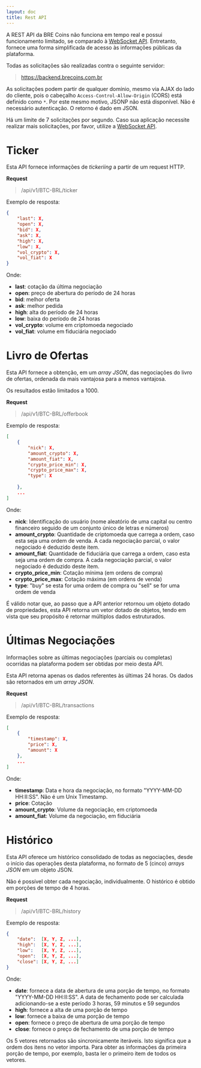 ```yaml
---
layout: doc
title: Rest API
---
```


A REST API da BRE Coins não funciona em tempo real e possui funcionamento limitado, se comparado à [WebSocket API](/socketio). Entretanto, fornece uma forma simplificada de acesso às informações públicas da plataforma.

Todas as solicitações são realizadas contra o seguinte servidor:

> https://backend.brecoins.com.br

As solicitações podem partir de qualquer domínio, mesmo via AJAX do lado do cliente, pois o cabeçalho `Access-Control-Allow-Origin` (CORS) está definido como `*`. Por este mesmo motivo, JSONP não está disponível. Não é necessário autenticação. O retorno é dado em JSON.

Há um limite de 7 solicitações por segundo. Caso sua aplicação necessite realizar mais solicitações, por favor, utilize a [WebSocket API](/socketio).


# Ticker

Esta API fornece informações de *tickeriing* a partir de um request HTTP.

**Request**

> /api/v1/BTC-BRL/ticker

Exemplo de resposta:

```json
{
	"last": X,
	"open": X,
	"bid": X,
	"ask": X,
	"high": X,
	"low": X,
	"vol_crypto": X,
	"vol_fiat": X
}
```

Onde:

* **last**: cotação da última negociação
* **open**: preço de abertura do período de 24 horas
* **bid**: melhor oferta
* **ask**: melhor pedida
* **high**: alta do período de 24 horas
* **low**: baixa do período de 24 horas
* **vol_crypto**: volume em criptomoeda negociado
* **vol_fiat**: volume em fiduciária negociado


# Livro de Ofertas

Esta API fornece a obtenção, em um *array JSON*, das negociações do livro de ofertas, ordenada da mais vantajosa para a menos vantajosa.

Os resultados estão limitados a 1000.

**Request**

> /api/v1/BTC-BRL/offerbook

Exemplo de resposta:

```json
[
	{
		"nick": X,
		"amount_crypto": X,
		"amount_fiat": X,
		"crypto_price_min": X,
		"crypto_price_max": X,
		"type": X
		
	},
	...
]
```

Onde:

* **nick**: Identificação do usuário (nome aleatório de uma capital ou centro financeiro seguido de um conjunto único de letras e números)
* **amount_crypto**: Quantidade de criptomoeda que carrega a ordem, caso esta seja uma ordem de venda. A cada negociação parcial, o valor negociado é deduzido deste item.
* **amount_fiat**: Quantidade de fiduciária que carrega a ordem, caso esta seja uma ordem de compra. A cada negociação parcial, o valor negociado é deduzido deste item.
* **crypto_price_min**: Cotação mínima (em ordens de compra)
* **crypto_price_max**: Cotação máxima (em ordens de venda)
* **type**: "buy" se esta for uma ordem de compra ou "sell" se for uma ordem de venda

É válido notar que, ao passo que a API anterior retornou um objeto dotado de propriedades, esta API retorna um vetor dotado de objetos, tendo em vista que seu propósito é retornar múltiplos dados estruturados.

# Últimas Negociações

Informações sobre as últimas negociações (parciais ou completas) ocorridas na plataforma podem ser obtidas por meio desta API.

Esta API retorna apenas os dados referentes às últimas 24 horas. Os dados são retornados em um *array JSON*.

**Request**

> /api/v1/BTC-BRL/transactions

Exemplo de resposta:

```json
[
	{
		"timestamp": X,
		"price": X,
		"amount": X
	},
	...
]
```

Onde:

* **timestamp**: Data e hora da negociação, no formato "YYYY-MM-DD HH:II:SS". Não é um Unix Timestamp.
* **price**: Cotação
* **amount_crypto**: Volume da negociação, em criptomoeda
* **amount_fiat**: Volume da negociação, em fiduciária


# Histórico

Esta API oferece um histórico consolidado de todas as negociações, desde o início das operações desta plataforma, no formato de 5 (cinco) *arrays JSON* em um objeto JSON.

Não é possível obter cada negociação, individualmente. O histórico é obtido em porções de tempo de 4 horas.

**Request**

> /api/v1/BTC-BRL/history

Exemplo de resposta:

```json
{
	"date":  [X, Y, Z, ...],
	"high":  [X, Y, Z, ...],
	"low":   [X, Y, Z, ...],
	"open":  [X, Y, Z, ...],
	"close": [X, Y, Z, ...]
}
```

Onde:

* **date**: fornece a data de abertura de uma porção de tempo, no formato "YYYY-MM-DD HH:II:SS". A data de fechamento pode ser calculada adicionando-se a este período 3 horas, 59 minutos e 59 segundos
* **high**: fornece a alta de uma porção de tempo
* **low**: fornece a baixa de uma porção de tempo
* **open**: fornece o preço de abertura de uma porção de tempo
* **close**: fornece o preço de fechamento de uma porção de tempo

Os 5 vetores retornados são sincronicamente iteráveis. Isto significa que a ordem dos itens no vetor importa. Para obter as informações da primeira porção de tempo, por exemplo, basta ler o primeiro item de todos os vetores.
